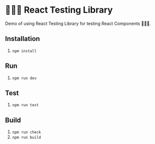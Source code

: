 # 🧑🏻‍🔬 React Testing Library

Demo of using React Testing Library for testing React Components 🧑🏻‍🔬.

## Installation

1. `npm install`

## Run

1. `npm run dev`

## Test

1. `npm run test`

## Build

1. `npm run check`
2. `npm run build`
